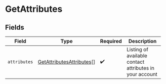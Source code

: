 # GetAttributes


## Fields

| Field                                                                       | Type                                                                        | Required                                                                    | Description                                                                 |
| --------------------------------------------------------------------------- | --------------------------------------------------------------------------- | --------------------------------------------------------------------------- | --------------------------------------------------------------------------- |
| `attributes`                                                                | [GetAttributesAttributes](../../models/shared/getattributesattributes.md)[] | :heavy_check_mark:                                                          | Listing of available contact attributes in your account                     |